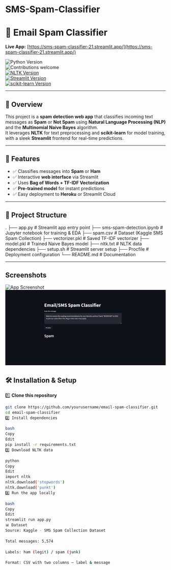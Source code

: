 # SMS-Spam-Classifier
# 📧 Email Spam Classifier  

**Live App:** [https://sms-spam-classifier-21.streamlit.app/](https://sms-spam-classifier-21.streamlit.app/)  

![Python Version](https://img.shields.io/badge/Python-3.10-green)  
![Contributions welcome](https://img.shields.io/badge/Contributions-Welcome-yellow)  
[![NLTK Version](https://img.shields.io/badge/NLTK-3.6-orange.svg)](https://www.nltk.org/)  
[![Streamlit Version](https://img.shields.io/badge/Streamlit-1.15.0-red.svg)](https://www.streamlit.io/)  
[![scikit-learn Version](https://img.shields.io/badge/scikit--learn-0.24.2-lightbrown.svg)](https://scikit-learn.org/)  

---

## 📌 Overview  
This project is a **spam detection web app** that classifies incoming text messages as **Spam** or **Not Spam** using **Natural Language Processing (NLP)** and the **Multinomial Naive Bayes** algorithm.  
It leverages **NLTK** for text preprocessing and **scikit-learn** for model training, with a sleek **Streamlit** frontend for real-time predictions.  

---

## 🚀 Features  
- ✅ Classifies messages into **Spam** or **Ham**  
- ✅ Interactive **web interface** via Streamlit  
- ✅ Uses **Bag of Words + TF-IDF Vectorization**  
- ✅ **Pre-trained model** for instant predictions  
- ✅ Easy deployment to **Heroku** or Streamlit Cloud  

---

## 📂 Project Structure  
.
├── app.py # Streamlit app entry point
├── sms-spam-detection.ipynb # Jupyter notebook for training & EDA
├── spam.csv # Dataset (Kaggle SMS Spam Collection)
├── vectorizer.pkl # Saved TF-IDF vectorizer
├── model.pkl # Trained Naive Bayes model
├── nltk.txt # NLTK data dependencies
├── setup.sh # Streamlit server setup
├── Procfile # Deployment configuration
└── README.md # Documentation

---
##  Screenshots

![App Screenshot](https://github.com/user-attachments/assets/7d0a6e03-8d43-435b-9e52-ad31fbdd00dd)
![App Screenshot](https://github.com/Anohita2004/SMS-Spam-Classifier/blob/main/spammm_2.png)


## 🛠 Installation & Setup  

1️⃣ **Clone this repository**  
```bash
git clone https://github.com/yourusername/email-spam-classifier.git
cd email-spam-classifier
2️⃣ Install dependencies

bash
Copy
Edit
pip install -r requirements.txt
3️⃣ Download NLTK data

python
Copy
Edit
import nltk
nltk.download('stopwords')
nltk.download('punkt')
4️⃣ Run the app locally

bash
Copy
Edit
streamlit run app.py
📊 Dataset
Source: Kaggle - SMS Spam Collection Dataset

Total messages: 5,574

Labels: ham (legit) / spam (junk)

Format: CSV with two columns – label & message

